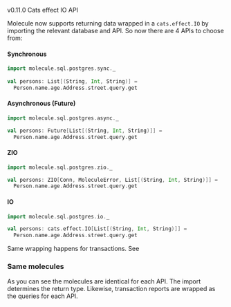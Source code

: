 v0.11.0 Cats effect IO API

Molecule now supports returning data wrapped in a `cats.effect.IO` by importing the relevant database and API. So now there are 4 APIs to choose from:

#### Synchronous
```scala
import molecule.sql.postgres.sync._
       
val persons: List[(String, Int, String)] =
  Person.name.age.Address.street.query.get
```

#### Asynchronous (Future)
```scala
import molecule.sql.postgres.async._

val persons: Future[List[(String, Int, String)]] =
  Person.name.age.Address.street.query.get
```

#### ZIO
```scala
import molecule.sql.postgres.zio._

val persons: ZIO[Conn, MoleculeError, List[(String, Int, String)]] =
  Person.name.age.Address.street.query.get
```

#### IO
```scala
import molecule.sql.postgres.io._ 

val persons: cats.effect.IO[List[(String, Int, String)]] =
  Person.name.age.Address.street.query.get
```

Same wrapping happens for transactions. See

### Same molecules

As you can see the molecules are identical for each API. The import determines the return type. Likewise, transaction reports are wrapped as the queries for each API. 